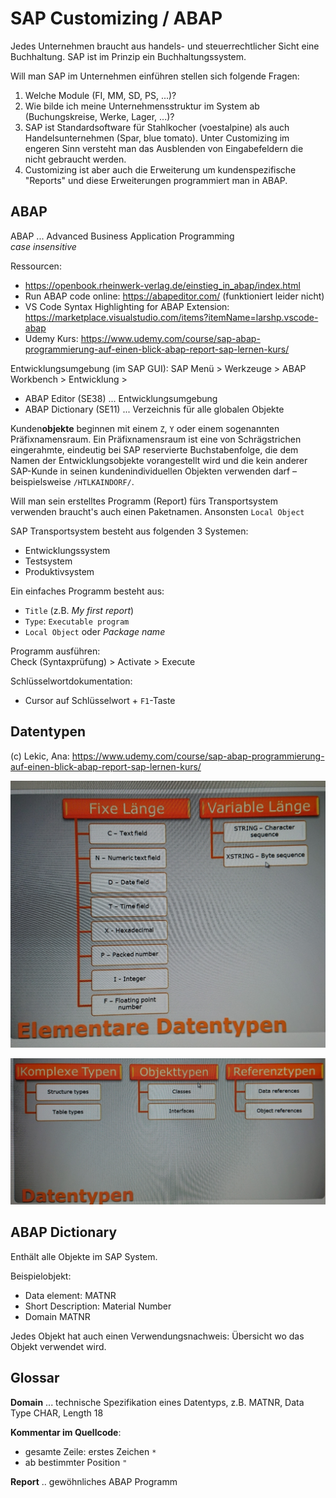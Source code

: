 # SAP Customizing / ABAP

Jedes Unternehmen braucht aus handels- und steuerrechtlicher Sicht eine Buchhaltung. SAP ist im Prinzip ein Buchhaltungssystem. 

Will man SAP im Unternehmen einführen stellen sich folgende Fragen:  
1. Welche Module (FI, MM, SD, PS, ...)? 
2. Wie bilde ich meine Unternehmensstruktur im System ab (Buchungskreise, Werke, Lager, ...)?  
3. SAP ist Standardsoftware für Stahlkocher (voestalpine) als auch Handelsunternehmen (Spar, blue tomato). Unter Customizing im engeren Sinn versteht man das Ausblenden von Eingabefeldern die nicht gebraucht werden. 
4. Customizing ist aber auch die Erweiterung um kundenspezifische "Reports" und diese Erweiterungen programmiert man in ABAP.  

## ABAP  

ABAP ... Advanced Business Application Programming  
*case insensitive*

Ressourcen:  
- <https://openbook.rheinwerk-verlag.de/einstieg_in_abap/index.html>
- Run ABAP code online: <https://abapeditor.com/> (funktioniert leider nicht)  
- VS Code Syntax Highlighting for ABAP Extension: <https://marketplace.visualstudio.com/items?itemName=larshp.vscode-abap>
- Udemy Kurs: <https://www.udemy.com/course/sap-abap-programmierung-auf-einen-blick-abap-report-sap-lernen-kurs/>

Entwicklungsumgebung (im SAP GUI): SAP Menü > Werkzeuge > ABAP Workbench > Entwicklung >  
- ABAP Editor (SE38) ... Entwicklungsumgebung
- ABAP Dictionary (SE11) ... Verzeichnis für alle globalen Objekte  

Kunden**objekte** beginnen mit einem `Z`, `Y` oder einem sogenannten Präfixnamensraum. Ein Präfixnamensraum ist eine von Schrägstrichen eingerahmte, eindeutig bei SAP reservierte Buchstabenfolge, die dem Namen der Entwicklungsobjekte vorangestellt wird und die kein anderer SAP-Kunde in seinen kundenindividuellen Objekten verwenden darf – beispielsweise `/HTLKAINDORF/`.  

Will man sein erstelltes Programm (Report) fürs Transportsystem verwenden braucht's auch einen Paketnamen. Ansonsten `Local Object`  

SAP Transportsystem besteht aus folgenden 3 Systemen:  
- Entwicklungssystem  
- Testsystem  
- Produktivsystem  

Ein einfaches Programm besteht aus:  
- `Title` (z.B. *My first report*)  
- `Type`: `Executable program`  
- `Local Object` oder *Package name*  
  
Programm ausführen:  
Check (Syntaxprüfung) > Activate > Execute  

Schlüsselwortdokumentation:  
- Cursor auf Schlüsselwort + `F1`-Taste  

## Datentypen  

(c) Lekic, Ana: <https://www.udemy.com/course/sap-abap-programmierung-auf-einen-blick-abap-report-sap-lernen-kurs/>

![Einfache Datentypen](./datatypes_simple.jpg)  

![Komplexe Datentypen](./datatypes_complex.jpg)  

## ABAP Dictionary  

Enthält alle Objekte im SAP System. 

Beispielobjekt:  
- Data element: MATNR  
- Short Description: Material Number  
- Domain MATNR

Jedes Objekt hat auch einen Verwendungsnachweis: Übersicht wo das Objekt verwendet wird.  

## Glossar  

**Domain** ... technische Spezifikation eines Datentyps, z.B. MATNR, Data Type CHAR, Length 18  

**Kommentar im Quellcode**:  
- gesamte Zeile: erstes Zeichen `*`  
- ab bestimmter Position `"`  

**Report** .. gewöhnliches ABAP Programm  

